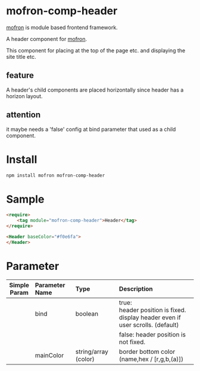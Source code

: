 # mofron-comp-header
[mofron](https://mofron.github.io/mofron/) is module based frontend framework.

A header component for [mofron](https://mofron.github.io/mofron/).

This component for placing at the top of the page etc. and displaying the site title etc.

## feature
A header's child components are placed horizontally since header has a horizon layout.


## attention
it maybe needs a 'false' config at bind parameter that used as a child component.

# Install

```bash
npm install mofron mofron-comp-header
```

# Sample

```html
<require>
    <tag module="mofron-comp-header">Header</tag>
</require>

<Header baseColor="#f0e6fa">
</Header>
```

# Parameter

|Simple<br>Param| Parameter Name     | Type                                          |    Description                   |
|:-------------:|:-------------------|:----------------------------------------------|:---------------------------------|
|               | bind               | boolean                                       | true:<br>header position is fixed. display header even if user scrolls. (default) |
|               |                    |                                               | false: header position is not fixed.        |
|               | mainColor          | string/array (color)                          | border bottom color (name,hex / [r,g,b,(a)])  |
